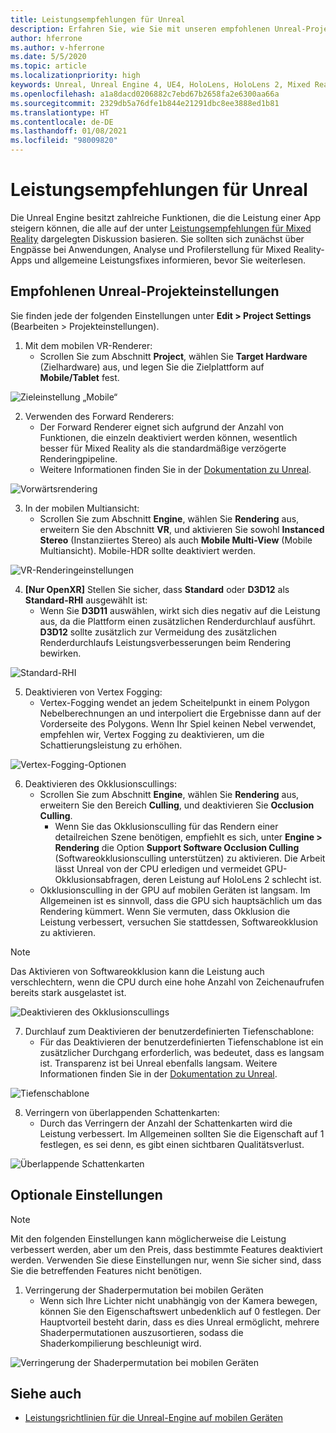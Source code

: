 ```yaml
---
title: Leistungsempfehlungen für Unreal
description: Erfahren Sie, wie Sie mit unseren empfohlenen Unreal-Projekteinstellungen die beste Leistung in Ihren Mixed Reality-Apps erzielen.
author: hferrone
ms.author: v-hferrone
ms.date: 5/5/2020
ms.topic: article
ms.localizationpriority: high
keywords: Unreal, Unreal Engine 4, UE4, HoloLens, HoloLens 2, Mixed Reality, Leistung, Optimierung, Einstellungen, Dokumentation
ms.openlocfilehash: a1a8dacd0206882c7ebd67b2658fa2e6300aa66a
ms.sourcegitcommit: 2329db5a76dfe1b844e21291dbc8ee3888ed1b81
ms.translationtype: HT
ms.contentlocale: de-DE
ms.lasthandoff: 01/08/2021
ms.locfileid: "98009820"
---
```

# <a name="performance-recommendations-for-unreal"></a>Leistungsempfehlungen für Unreal

Die Unreal Engine besitzt zahlreiche Funktionen, die die Leistung einer App steigern können, die alle auf der unter [Leistungsempfehlungen für Mixed Reality](../platform-capabilities-and-apis/understanding-performance-for-mixed-reality.md) dargelegten Diskussion basieren. Sie sollten sich zunächst über Engpässe bei Anwendungen, Analyse und Profilerstellung für Mixed Reality-Apps und allgemeine Leistungsfixes informieren, bevor Sie weiterlesen.

## <a name="recommended-unreal-project-settings"></a>Empfohlenen Unreal-Projekteinstellungen

Sie finden jede der folgenden Einstellungen unter **Edit > Project Settings** (Bearbeiten > Projekteinstellungen).

1. Mit dem mobilen VR-Renderer:
    * Scrollen Sie zum Abschnitt **Project**, wählen Sie **Target Hardware** (Zielhardware) aus, und legen Sie die Zielplattform auf **Mobile/Tablet** fest.

![Zieleinstellung „Mobile“](images/unreal/performance-recommendations-img-01.png)

2. Verwenden des Forward Renderers: 
    * Der Forward Renderer eignet sich aufgrund der Anzahl von Funktionen, die einzeln deaktiviert werden können, wesentlich besser für Mixed Reality als die standardmäßige verzögerte Renderingpipeline. 
    * Weitere Informationen finden Sie in der [Dokumentation zu Unreal](https://docs.unrealengine.com/Platforms/VR/DevelopVR/VRPerformance/index.html).

![Vorwärtsrendering](images/unreal/performance-recommendations-img-04.png)

3. In der mobilen Multiansicht:
    * Scrollen Sie zum Abschnitt **Engine**, wählen Sie **Rendering** aus, erweitern Sie den Abschnitt **VR**, und aktivieren Sie sowohl **Instanced Stereo** (Instanziiertes Stereo) als auch **Mobile Multi-View** (Mobile Multiansicht). Mobile-HDR sollte deaktiviert werden.

![VR-Renderingeinstellungen](images/unreal/performance-recommendations-img-03.png)

4. **[Nur OpenXR]** Stellen Sie sicher, dass **Standard** oder **D3D12** als **Standard-RHI** ausgewählt ist:
    * Wenn Sie **D3D11** auswählen, wirkt sich dies negativ auf die Leistung aus, da die Plattform einen zusätzlichen Renderdurchlauf ausführt. **D3D12** sollte zusätzlich zur Vermeidung des zusätzlichen Renderdurchlaufs Leistungsverbesserungen beim Rendering bewirken.

![Standard-RHI](images/unreal/performance-recommendations-img-09.png)

5. Deaktivieren von Vertex Fogging: 
    * Vertex-Fogging wendet an jedem Scheitelpunkt in einem Polygon Nebelberechnungen an und interpoliert die Ergebnisse dann auf der Vorderseite des Polygons. Wenn Ihr Spiel keinen Nebel verwendet, empfehlen wir, Vertex Fogging zu deaktivieren, um die Schattierungsleistung zu erhöhen.

![Vertex-Fogging-Optionen](images/unreal/performance-recommendations-img-05.png)

6. Deaktivieren des Okklusionscullings:
    * Scrollen Sie zum Abschnitt **Engine**, wählen Sie **Rendering** aus, erweitern Sie den Bereich **Culling**, und deaktivieren Sie **Occlusion Culling**.
        + Wenn Sie das Okklusionsculling für das Rendern einer detailreichen Szene benötigen, empfiehlt es sich, unter **Engine > Rendering** die Option **Support Software Occlusion Culling** (Softwareokklusionsculling unterstützen) zu aktivieren. Die Arbeit lässt Unreal von der CPU erledigen und vermeidet GPU-Okklusionsabfragen, deren Leistung auf HoloLens 2 schlecht ist.
    * Okklusionsculling in der GPU auf mobilen Geräten ist langsam. Im Allgemeinen ist es sinnvoll, dass die GPU sich hauptsächlich um das Rendering kümmert. Wenn Sie vermuten, dass Okklusion die Leistung verbessert, versuchen Sie stattdessen, Softwareokklusion zu aktivieren. 

> [!NOTE]
> Das Aktivieren von Softwareokklusion kann die Leistung auch verschlechtern, wenn die CPU durch eine hohe Anzahl von Zeichenaufrufen bereits stark ausgelastet ist.

![Deaktivieren des Okklusionscullings](images/unreal/performance-recommendations-img-02.png)

7. Durchlauf zum Deaktivieren der benutzerdefinierten Tiefenschablone:
    * Für das Deaktivieren der benutzerdefinierten Tiefenschablone ist ein zusätzlicher Durchgang erforderlich, was bedeutet, dass es langsam ist. Transparenz ist bei Unreal ebenfalls langsam. Weitere Informationen finden Sie in der [Dokumentation zu Unreal](https://docs.unrealengine.com/Engine/Performance/Guidelines/index.html).

![Tiefenschablone](images/unreal/performance-recommendations-img-06.png)

8. Verringern von überlappenden Schattenkarten: 
    * Durch das Verringern der Anzahl der Schattenkarten wird die Leistung verbessert. Im Allgemeinen sollten Sie die Eigenschaft auf 1 festlegen, es sei denn, es gibt einen sichtbaren Qualitätsverlust. 

![Überlappende Schattenkarten](images/unreal/performance-recommendations-img-07.png)

## <a name="optional-settings"></a>Optionale Einstellungen

> [!NOTE]
> Mit den folgenden Einstellungen kann möglicherweise die Leistung verbessert werden, aber um den Preis, dass bestimmte Features deaktiviert werden. Verwenden Sie diese Einstellungen nur, wenn Sie sicher sind, dass Sie die betreffenden Features nicht benötigen.

1. Verringerung der Shaderpermutation bei mobilen Geräten
    * Wenn sich Ihre Lichter nicht unabhängig von der Kamera bewegen, können Sie den Eigenschaftswert unbedenklich auf 0 festlegen. Der Hauptvorteil besteht darin, dass es dies Unreal ermöglicht, mehrere Shaderpermutationen auszusortieren, sodass die Shaderkompilierung beschleunigt wird.

![Verringerung der Shaderpermutation bei mobilen Geräten](images/unreal/performance-recommendations-img-08.png)

## <a name="see-also"></a>Siehe auch

* [Leistungsrichtlinien für die Unreal-Engine auf mobilen Geräten]( https://docs.unrealengine.com/Platforms/Mobile/Performance/index.html)